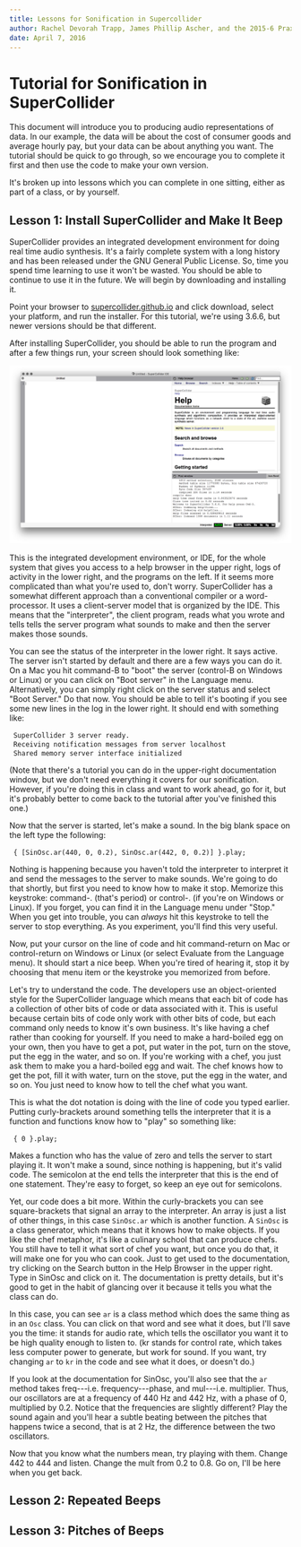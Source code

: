 ```yaml
---
title: Lessons for Sonification in Supercollider
author: Rachel Devorah Trapp, James Phillip Ascher, and the 2015-6 Praxis Team
date: April 7, 2016
---
```


# Tutorial for Sonification in SuperCollider

This document will introduce you to producing audio representations of
data. In our example, the data will be about the cost of consumer
goods and average hourly pay, but your data can be about anything you
want. The tutorial should be quick to go through, so we encourage you
to complete it first and then use the code to make your own version.

It's broken up into lessons which you can complete in one sitting,
either as part of a class, or by yourself.

## Lesson 1: Install SuperCollider and Make It Beep

SuperCollider provides an integrated development environment for doing
real time audio synthesis. It's a fairly complete system with a long
history and has been released under the GNU General Public
License. So, time you spend time learning to use it won't be
wasted. You should be able to continue to use it in the future. We
will begin by downloading and installing it.

Point your browser to
[supercollider.github.io](http://supercollider.github.io) and click
download, select your platform, and run the installer. For this
tutorial, we're using 3.6.6, but newer versions should be that
different.

After installing SuperCollider, you should be able to run the program
and after a few things run, your screen should look something like:

![SuperCollider IDE](Start-up-screen.png)

This is the integrated development environment, or IDE, for the whole
system that gives you access to a help browser in the upper right,
logs of activity in the lower right, and the programs on the left. If
it seems more complicated than what you're used to, don't
worry. SuperCollider has a somewhat different approach than a
conventional compiler or a word-processor. It uses a client-server
model that is organized by the IDE. This means that the "interpreter",
the client program, reads what you wrote and tells tells the server
program what sounds to make and then the server makes those sounds.

You can see the status of the interpreter in the lower right. It says
active. The server isn't started by default and there are a few ways
you can do it. On a Mac you hit command-B to "boot" the server
(control-B on Windows or Linux) or you can click on "Boot server" in
the Language menu. Alternatively, you can simply right click on the
server status and select "Boot Server." Do that now. You should be
able to tell it's booting if you see some new lines in the log in the
lower right. It should end with something like:

     SuperCollider 3 server ready.
     Receiving notification messages from server localhost
     Shared memory server interface initialized

(Note that there's a tutorial you can do in the upper-right
documentation window, but we don't need everything it covers for our
sonification. However, if you're doing this in class and want to work
ahead, go for it, but it's probably better to come back to the
tutorial after you've finished this one.)

Now that the server is started, let's make a sound. In the big blank
space on the left type the following:

     { [SinOsc.ar(440, 0, 0.2), SinOsc.ar(442, 0, 0.2)] }.play;

Nothing is happening because you haven't told the interpreter to
interpret it and send the messages to the server to make
sounds. We're going to do that shortly, but first you need to know how
to make it stop. Memorize this keystroke: command-. (that's period) or
control-. (if you're on Windows or Linux). If you forget, you can find
it in the Language menu under "Stop." When you get into trouble, you
can *always* hit this keystroke to tell the server to stop
everything. As you experiment, you'll find this very useful.

Now, put your cursor on the line of code and hit command-return on Mac
or control-return on Windows or Linux (or select Evaluate from the
Language menu). It should start a nice beep. When you're tired of
hearing it, stop it by choosing that menu item or the keystroke you
memorized from before.

Let's try to understand the code. The developers use an
object-oriented style for the SuperCollider language which means that
each bit of code has a collection of other bits of code or data
associated with it. This is useful because certain bits of code only
work with other bits of code, but each command only needs to know it's
own business. It's like having a chef rather than cooking for
yourself. If you need to make a hard-boiled egg on your own, then you
have to get a pot, put water in the pot, turn on the stove, put the
egg in the water, and so on. If you're working with a chef, you just ask
them to make you a hard-boiled egg and wait. The chef knows how to get
the pot, fill it with water, turn on the stove, put the egg in the
water, and so on. You just need to know how to tell the chef what you
want.

This is what the dot notation is doing with the line of code you typed
earlier. Putting curly-brackets around something tells the interpreter
that it is a function and functions know how to "play" so something
like:

     { 0 }.play;

Makes a function who has the value of zero and tells the server to
start playing it. It won't make a sound, since nothing is happening,
but it's valid code. The semicolon at the end tells the interpreter
that this is the end of one statement. They're easy to forget, so keep
an eye out for semicolons.

Yet, our code does a bit more. Within the curly-brackets you can see
square-brackets that signal an array to the interpreter. An array is
just a list of other things, in this case `SinOsc.ar` which is another
function. A `SinOsc` is a class generator, which means that it knows
how to make objects. If you like the chef metaphor, it's like a
culinary school that can produce chefs. You still have to tell it what
sort of chef you want, but once you do that, it will make one for you
who can cook. Just to get used to the documentation, try clicking on
the Search button in the Help Browser in the upper right. Type in
SinOsc and click on it. The documentation is pretty details, but
it's good to get in the habit of glancing over it because it tells you
what the class can do.

In this case, you can see `ar` is a class method which does the same
thing as in an `Osc` class. You can click on that word and see what it
does, but I'll save you the time: it stands for audio rate, which
tells the oscillator you want it to be high quality enough to listen
to. (kr stands for control rate, which takes less computer power to
generate, but work for sound. If you want, try changing `ar` to
`kr` in the code and see what it does, or doesn't do.)

If you look at the documentation for SinOsc, you'll also see that the
`ar` method takes freq---i.e. frequency---phase, and
mul---i.e. multiplier. Thus, our oscillators are at a frequency of 440
Hz and 442 Hz, with a phase of 0, multiplied by 0.2. Notice that the
frequencies are slightly different? Play the sound again and you'll
hear a subtle beating between the pitches that happens twice a second,
that is at 2 Hz, the difference between the two oscillators.

Now that you know what the numbers mean, try playing with them. Change
442 to 444 and listen. Change the mult from 0.2 to 0.8. Go on, I'll be
here when you get back.

## Lesson 2: Repeated Beeps

## Lesson 3: Pitches of Beeps
